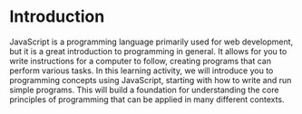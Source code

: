 # Introduction

JavaScript is a programming language primarily used for web development, but it is a great introduction to programming in general. It allows for you to write instructions for a computer to follow, creating programs that can perform various tasks. In this learning activity, we will introduce you to programming concepts using JavaScript, starting with how to write and run simple programs. This will build a foundation for understanding the core principles of programming that can be applied in many different contexts.
